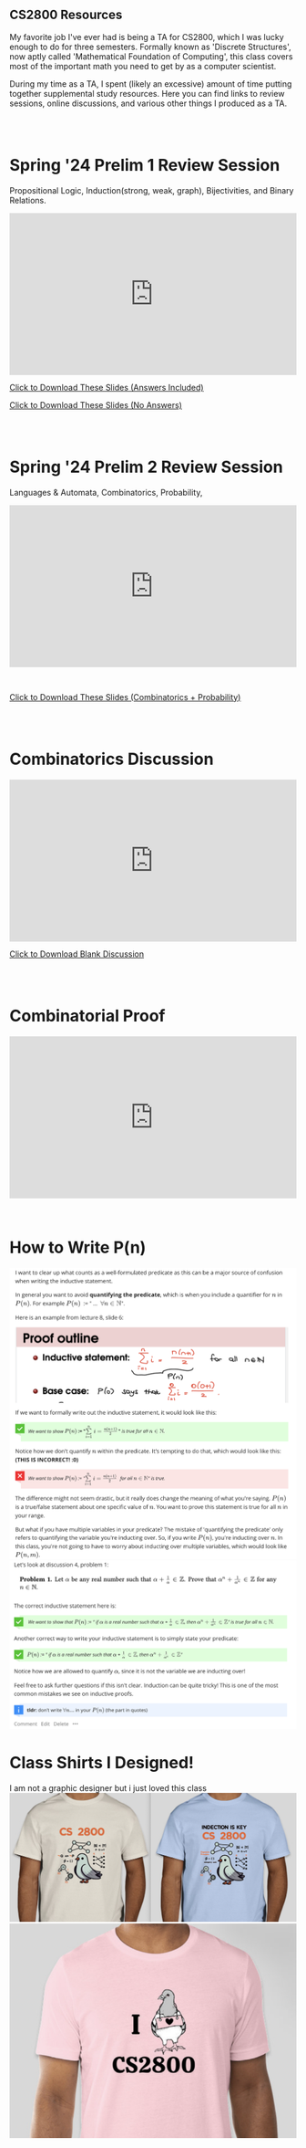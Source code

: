 

## CS2800 Resources

My favorite job I've ever had is being a TA for CS2800, which I was lucky enough to do for three semesters. Formally known as 'Discrete Structures', now aptly called 'Mathematical Foundation of Computing', this class covers most of the important math you need to get by as a computer scientist. 

During my time as a TA, I spent (likely an excessive) amount of time putting together supplemental study resources. Here you can find links to review sessions, online discussions, and various other things I produced as a TA. 

<div style="height: 30px;"></div>

# Spring '24 Prelim 1 Review Session
Propositional Logic, Induction(strong, weak, graph), Bijectivities, and Binary Relations. 
<div style="position: relative; padding-bottom: 56.25%; height: 0;">
  <iframe src="https://www.youtube.com/embed/RqS688ovM18" frameborder="0" style="position: absolute; top: 0; left: 0; width: 100%; height: 100%;" allowfullscreen></iframe>
</div>

[Click to Download These Slides (Answers Included)](cs2800/files/Sp24CS2800_Prelim_1_Review_Session.pdf)

[Click to Download These Slides (No Answers)](cs2800/files/NoSol_Sp24_CS_2800_Prelim_1_Review_Session.pdf)

<div style="height: 30px;"></div>

# Spring '24 Prelim 2 Review Session
 Languages & Automata, Combinatorics, Probability, 
<div style="position: relative; padding-bottom: 56.25%; height: 0;">
  <iframe src="https://www.youtube.com/embed/CdlwtsTsshw" frameborder="0" style="position: absolute; top: 0; left: 0; width: 100%; height: 100%;" allowfullscreen></iframe>
</div>

<div style="height: 30px;"></div>


[Click to Download These Slides (Combinatorics + Probability)](cs2800/files/Sp24CS2800_Prelim2_Review_Slides.pdf)

<div style="height: 30px;"></div>

# Combinatorics Discussion 
<div style="position: relative; padding-bottom: 56.25%; height: 0;">
  <iframe src="https://www.youtube.com/embed/6Xe1gOgcmqY" frameborder="0" style="position: absolute; top: 0; left: 0; width: 100%; height: 100%;" allowfullscreen></iframe>
</div>

[Click to Download Blank Discussion](cs2800/files/disc11.pdf)

<div style="height: 30px;"></div>

# Combinatorial Proof 
<div style="position: relative; padding-bottom: 56.25%; height: 0;">
  <iframe src="https://www.youtube.com/embed/llyjNWYc9mI" frameborder="0" style="position: absolute; top: 0; left: 0; width: 100%; height: 100%;" allowfullscreen></iframe>
</div>

<div style="height: 30px;"></div>

# How to Write P(n)
![predicate1](cs2800/images/predicate1.png)
![predicate2](cs2800/images/predicate2.png)



# Class Shirts I Designed! 
I am not a graphic designer but i just loved this class
![Shirts](cs2800/images/CS2800_shirts.png)
![Shirt2](cs2800/images/fall23shirt.png)

